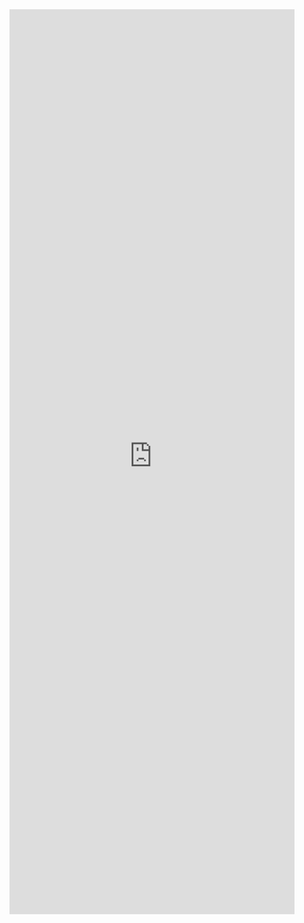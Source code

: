 <iframe 
    title='Announced Quick Actions Example'
    src='https://fabricweb.z5.web.core.windows.net/pr-deploy-site/refs/heads/master/fabric-website-resources/dist/index.html#/examples/announced/quickactions?docsExample=true'
    frameborder='no'
    height='1600'
    style='width: 100%;'
>
